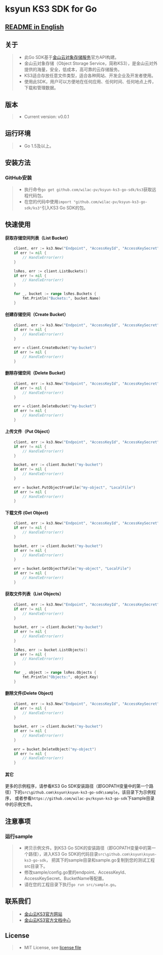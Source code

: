 # ksyun KS3 SDK for Go


## [README in English](https://github.com/wilac-pv/ksyun-ks3-go-sdk/blob/master/README.md)

## 关于
> - 此Go SDK基于[金山云对象存储服务](https://docs.ksyun.com/documents/39060)官方API构建。
> - 金山云对象存储（Object Storage Service，简称KS3），是金山云对外提供的海量，安全，低成本，高可靠的云存储服务。
> - KS3适合存放任意文件类型，适合各种网站、开发企业及开发者使用。
> - 使用此SDK，用户可以方便地在任何应用、任何时间、任何地点上传，下载和管理数据。

## 版本
> - Current version: v0.0.1

## 运行环境
> - Go 1.5及以上。

## 安装方法
### GitHub安装
> - 执行命令`go get github.com/wilac-pv/ksyun-ks3-go-sdk/ks3`获取远程代码包。
> - 在您的代码中使用`import "github.com/wilac-pv/ksyun-ks3-go-sdk/ks3"`引入KS3 Go SDK的包。

## 快速使用
#### 获取存储空间列表（List Bucket）
```go
    client, err := ks3.New("Endpoint", "AccessKeyId", "AccessKeySecret")
    if err != nil {
        // HandleError(err)
    }
    
    lsRes, err := client.ListBuckets()
    if err != nil {
        // HandleError(err)
    }
    
    for _, bucket := range lsRes.Buckets {
        fmt.Println("Buckets:", bucket.Name)
    }
```

#### 创建存储空间（Create Bucket）
```go
    client, err := ks3.New("Endpoint", "AccessKeyId", "AccessKeySecret")
    if err != nil {
        // HandleError(err)
    }
    
    err = client.CreateBucket("my-bucket")
    if err != nil {
        // HandleError(err)
    }
```
    
#### 删除存储空间（Delete Bucket）
```go
    client, err := ks3.New("Endpoint", "AccessKeyId", "AccessKeySecret")
    if err != nil {
        // HandleError(err)
    }
    
    err = client.DeleteBucket("my-bucket")
    if err != nil {
        // HandleError(err)
    }
```

#### 上传文件（Put Object）
```go
    client, err := ks3.New("Endpoint", "AccessKeyId", "AccessKeySecret")
    if err != nil {
        // HandleError(err)
    }
    
    bucket, err := client.Bucket("my-bucket")
    if err != nil {
        // HandleError(err)
    }
    
    err = bucket.PutObjectFromFile("my-object", "LocalFile")
    if err != nil {
        // HandleError(err)
    }
```

#### 下载文件 (Get Object)
```go
    client, err := ks3.New("Endpoint", "AccessKeyId", "AccessKeySecret")
    if err != nil {
        // HandleError(err)
    }
    
    bucket, err := client.Bucket("my-bucket")
    if err != nil {
        // HandleError(err)
    }
    
    err = bucket.GetObjectToFile("my-object", "LocalFile")
    if err != nil {
        // HandleError(err)
    }
```

#### 获取文件列表（List Objects）
```go
    client, err := ks3.New("Endpoint", "AccessKeyId", "AccessKeySecret")
    if err != nil {
        // HandleError(err)
    }
    
    bucket, err := client.Bucket("my-bucket")
    if err != nil {
        // HandleError(err)
    }
    
    lsRes, err := bucket.ListObjects()
    if err != nil {
        // HandleError(err)
    }
    
    for _, object := range lsRes.Objects {
        fmt.Println("Objects:", object.Key)
    }
```
    
#### 删除文件(Delete Object)
```go
    client, err := ks3.New("Endpoint", "AccessKeyId", "AccessKeySecret")
    if err != nil {
        // HandleError(err)
    }
    
    bucket, err := client.Bucket("my-bucket")
    if err != nil {
        // HandleError(err)
    }
    
    err = bucket.DeleteObject("my-object")
    if err != nil {
        // HandleError(err)
    }
```

#### 其它
更多的示例程序，请参看KS3 Go SDK安装路径（即GOPATH变量中的第一个路径）下的`src\github.com\ksyun\ksyun-ks3-go-sdk\sample`，该目录下为示例程序，
或者参看`https://github.com/wilac-pv/ksyun-ks3-go-sdk`下sample目录中的示例文件。

## 注意事项
### 运行sample
> - 拷贝示例文件。到KS3 Go SDK的安装路径（即GOPATH变量中的第一个路径），进入KS3 Go SDK的代码目录`src\github.com\ksyun\ksyun-ks3-go-sdk`，
把其下的sample目录和sample.go复制到您的测试工程src目录下。
> - 修改sample/config.go里的endpoint、AccessKeyId、AccessKeySecret、BucketName等配置。
> - 请在您的工程目录下执行`go run src/sample.go`。

## 联系我们
> - [金山云KS3官方网站](http://ks3.console.ksyun.com)
> - [金山云KS3官方文档中心](https://docs.ksyun.com/documents/2326)


## License
> - MIT License, see [license file](LICENSE)

